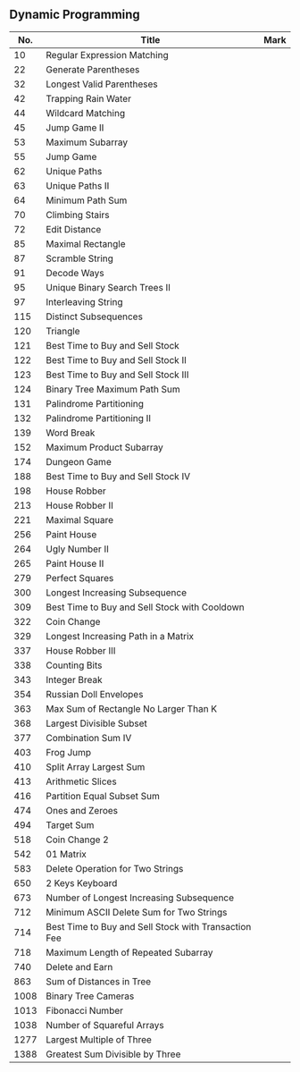 ## Dynamic Programming
| No.  | Title                                                       | Mark |
|------|-------------------------------------------------------------|------|
| 10 | Regular Expression Matching | |
| 22 | Generate Parentheses | |
| 32 | Longest Valid Parentheses | |
| 42 | Trapping Rain Water | |
| 44 | Wildcard Matching | |
| 45 | Jump Game II | |
| 53 | Maximum Subarray | |
| 55 | Jump Game | |
| 62 | Unique Paths | |
| 63 | Unique Paths II | |
| 64 | Minimum Path Sum | |
| 70 | Climbing Stairs | |
| 72 | Edit Distance | |
| 85 | Maximal Rectangle | |
| 87 | Scramble String | |
| 91 | Decode Ways | |
| 95 | Unique Binary Search Trees II | |
| 97 | Interleaving String | |
| 115 | Distinct Subsequences | |
| 120 | Triangle | |
| 121 | Best Time to Buy and Sell Stock | |
| 122 | Best Time to Buy and Sell Stock II | |
| 123 | Best Time to Buy and Sell Stock III | |
| 124 | Binary Tree Maximum Path Sum | |
| 131 | Palindrome Partitioning | |
| 132 | Palindrome Partitioning II | |
| 139 | Word Break | |
| 152 | Maximum Product Subarray | |
| 174 | Dungeon Game | |
| 188 | Best Time to Buy and Sell Stock IV | |
| 198 | House Robber | |
| 213 | House Robber II | |
| 221 | Maximal Square | |
| 256 | Paint House | |
| 264 | Ugly Number II | |
| 265 | Paint House II | |
| 279 | Perfect Squares | |
| 300 | Longest Increasing Subsequence | |
| 309 | Best Time to Buy and Sell Stock with Cooldown | |
| 322 | Coin Change | |
| 329 | Longest Increasing Path in a Matrix | |
| 337 | House Robber III | |
| 338 | Counting Bits | |
| 343 | Integer Break | |
| 354 | Russian Doll Envelopes | |
| 363 | Max Sum of Rectangle No Larger Than K | |
| 368 | Largest Divisible Subset | |
| 377 | Combination Sum IV | |
| 403 | Frog Jump | |
| 410 | Split Array Largest Sum | |
| 413 | Arithmetic Slices | |
| 416 | Partition Equal Subset Sum | |
| 474 | Ones and Zeroes | |
| 494 | Target Sum | |
| 518 | Coin Change 2 | |
| 542 | 01 Matrix | |
| 583 | Delete Operation for Two Strings | |
| 650 | 2 Keys Keyboard | |
| 673 | Number of Longest Increasing Subsequence | |
| 712 | Minimum ASCII Delete Sum for Two Strings | |
| 714 | Best Time to Buy and Sell Stock with Transaction Fee | |
| 718 | Maximum Length of Repeated Subarray | |
| 740 | Delete and Earn | |
| 863 | Sum of Distances in Tree | |
| 1008 | Binary Tree Cameras | |
| 1013 | Fibonacci Number | |
| 1038 | Number of Squareful Arrays | |
| 1277 | Largest Multiple of Three | |
| 1388 | Greatest Sum Divisible by Three | |
